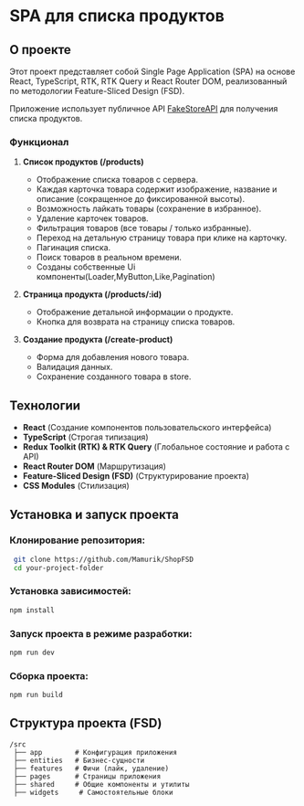 # SPA для списка продуктов

## О проекте

Этот проект представляет собой Single Page Application (SPA) на основе React, TypeScript, RTK, RTK Query и React Router DOM, реализованный по методологии Feature-Sliced Design (FSD).

Приложение использует публичное API [FakeStoreAPI](https://fakestoreapi.com/products/) для получения списка продуктов.

### Функционал

1. **Список продуктов (/products)**
   - Отображение списка товаров с сервера.
   - Каждая карточка товара содержит изображение, название и описание (сокращенное до фиксированной высоты).
   - Возможность лайкать товары (сохранение в избранное).
   - Удаление карточек товаров.
   - Фильтрация товаров (все товары / только избранные).
   - Переход на детальную страницу товара при клике на карточку.
   - Пагинация списка.
   - Поиск товаров в реальном времени.
   - Созданы собственные Ui компоненты(Loader,MyButton,Like,Pagination)
2. **Страница продукта (/products/:id)**

   - Отображение детальной информации о продукте.
   - Кнопка для возврата на страницу списка товаров.

3. **Создание продукта (/create-product)**
   - Форма для добавления нового товара.
   - Валидация данных.
   - Сохранение созданного товара в store.

## Технологии

- **React** (Создание компонентов пользовательского интерфейса)
- **TypeScript** (Строгая типизация)
- **Redux Toolkit (RTK) & RTK Query** (Глобальное состояние и работа с API)
- **React Router DOM** (Маршрутизация)
- **Feature-Sliced Design (FSD)** (Структурирование проекта)
- **CSS Modules** (Стилизация)

## Установка и запуск проекта

### Клонирование репозитория:

```sh
 git clone https://github.com/Mamurik/ShopFSD
 cd your-project-folder
```

### Установка зависимостей:

```sh
npm install
```

### Запуск проекта в режиме разработки:

```sh
npm run dev
```

### Сборка проекта:

```sh
npm run build
```


## Структура проекта (FSD)

```
/src
 ├── app        # Конфигурация приложения
 ├── entities   # Бизнес-сущности
 ├── features   # Фичи (лайк, удаление)
 ├── pages      # Страницы приложения
 ├── shared     # Общие компоненты и утилиты
 ├── widgets     # Самостоятельные блоки
```
